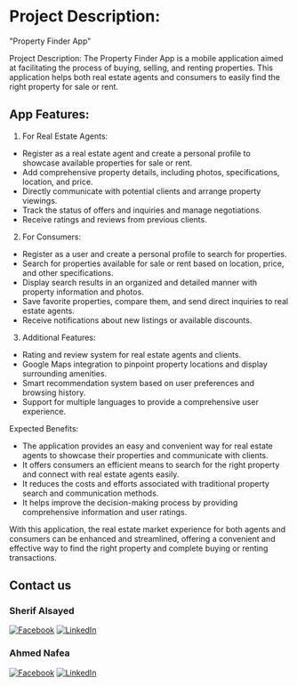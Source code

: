 # Project Description:

"Property Finder App"

Project Description:
The Property Finder App is a mobile application aimed at facilitating the process of buying, selling, and renting properties. This application helps both real estate agents and consumers to easily find the right property for sale or rent.

## App Features:

1. For Real Estate Agents:

- Register as a real estate agent and create a personal profile to showcase available properties for sale or rent.
- Add comprehensive property details, including photos, specifications, location, and price.
- Directly communicate with potential clients and arrange property viewings.
- Track the status of offers and inquiries and manage negotiations.
- Receive ratings and reviews from previous clients.

2. For Consumers:

- Register as a user and create a personal profile to search for properties.
- Search for properties available for sale or rent based on location, price, and other specifications.
- Display search results in an organized and detailed manner with property information and photos.
- Save favorite properties, compare them, and send direct inquiries to real estate agents.
- Receive notifications about new listings or available discounts.

3. Additional Features:

- Rating and review system for real estate agents and clients.
- Google Maps integration to pinpoint property locations and display surrounding amenities.
- Smart recommendation system based on user preferences and browsing history.
- Support for multiple languages to provide a comprehensive user experience.

Expected Benefits:

- The application provides an easy and convenient way for real estate agents to showcase their properties and communicate with clients.
- It offers consumers an efficient means to search for the right property and connect with real estate agents easily.
- It reduces the costs and efforts associated with traditional property search and communication methods.
- It helps improve the decision-making process by providing comprehensive information and user ratings.

With this application, the real estate market experience for both agents and consumers can be enhanced and streamlined, offering a convenient and effective way to find the right property and complete buying or renting transactions.

## Contact us
 
### Sherif Alsayed 
[![Facebook](https://img.shields.io/badge/Facebook-%231877F2.svg?logo=Facebook&logoColor=white)](https://www.facebook.com/sherifhasan25/) [![LinkedIn](https://img.shields.io/badge/LinkedIn-%230077B5.svg?logo=linkedin&logoColor=white)](https://www.linkedin.com/in/sherif-alsayed/)

### Ahmed Nafea
[![Facebook](https://img.shields.io/badge/Facebook-%231877F2.svg?logo=Facebook&logoColor=white)](https://facebook.com/ahmednafea1997) [![LinkedIn](https://img.shields.io/badge/LinkedIn-%230077B5.svg?logo=linkedin&logoColor=white)](https://linkedin.com/in/a7mednafe3)

